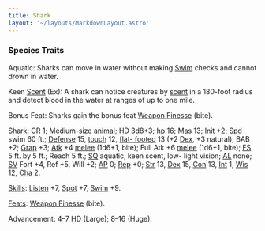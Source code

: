 ```yaml
---
title: Shark
layout: '~/layouts/MarkdownLayout.astro'
---
```

### Species Traits

Aquatic: Sharks can move in water without making
[Swim](/modern.d20.srd/skills/swim) checks and cannot drown in water.

Keen [Scent](/modern.d20.srd/special.abilities/scent) (Ex): A shark can notice
creatures by [scent](/modern.d20.srd/special.abilities/scent) in a 180-foot
radius and detect blood in the water at ranges of up to one mile.

Bonus Feat: Sharks gain the bonus feat [Weapon Finesse](/modern.d20.srd/feats/weapon.finesse) (bite).

Shark: CR 1; Medium-size [animal](/modern.d20.srd/creature.types/animal); HD
3d8+3; [hp](/modern.d20.srd/combat/hit.points) 16;
[Mas](/modern.d20.srd/creatures/creature.overview) 13;
[Init](/modern.d20.srd/combat/initiative) +2; Spd swim 60 ft.;
[Defense](/modern.d20.srd/combat/defense) 15,
[touch](/modern.d20.srd/combat/attack.actions) 12, [flat- footed](/modern.d20.srd/combat/surprise) 13 (+2
[Dex](/modern.d20.srd/basics/ability.scores), +3 natural); BAB +2;
[Grap](/modern.d20.srd/combat/grapple) +3;
[Atk](/modern.d20.srd/combat/attack.roll) +4
[melee](/modern.d20.srd/combat/attack.roll) (1d6+1, bite); Full Atk +6
[melee](/modern.d20.srd/combat/attack.roll) (1d6+1, bite);
[FS](/modern.d20.srd/creatures/creature.overview) 5 ft. by 5 ft.; Reach 5 ft.;
[SQ](/modern.d20.srd/creatures/creature.overview) aquatic, keen scent, low-
light vision; [AL](/modern.d20.srd/basics/allegiances) none;
[SV](/modern.d20.srd/basics/saving.throws) Fort +4, Ref +5, Will +2;
[AP](/modern.d20.srd/creatures/creature.overview) 0;
[Rep](/modern.d20.srd/creatures/creature.overview) +0;
[Str](/modern.d20.srd/basics/ability.scores) 13,
[Dex](/modern.d20.srd/basics/ability.scores) 15,
[Con](/modern.d20.srd/basics/ability.scores) 13,
[Int](/modern.d20.srd/basics/ability.scores) 1,
[Wis](/modern.d20.srd/basics/ability.scores) 12,
[Cha](/modern.d20.srd/basics/ability.scores) 2.

[Skills](/modern.d20.srd/skills): [Listen](/modern.d20.srd/skills/listen) +7,
[Spot](/modern.d20.srd/skills/spot) +7, [Swim](/modern.d20.srd/skills/swim)
+9.

[Feats](/modern.d20.srd/feats): [Weapon Finesse](/modern.d20.srd/feats/weapon.finesse) (bite).

Advancement: 4–7 HD (Large); 8–16 (Huge).

